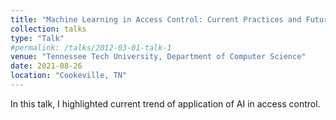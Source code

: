 ```yaml
---
title: "Machine Learning in Access Control: Current Practices and Future Perspectives"
collection: talks
type: "Talk"
#permalink: /talks/2012-03-01-talk-1
venue: "Tennessee Tech University, Department of Computer Science"
date: 2021-08-26
location: "Cookeville, TN"
---
```


In this talk, I highlighted current trend of application of AI in access control.
